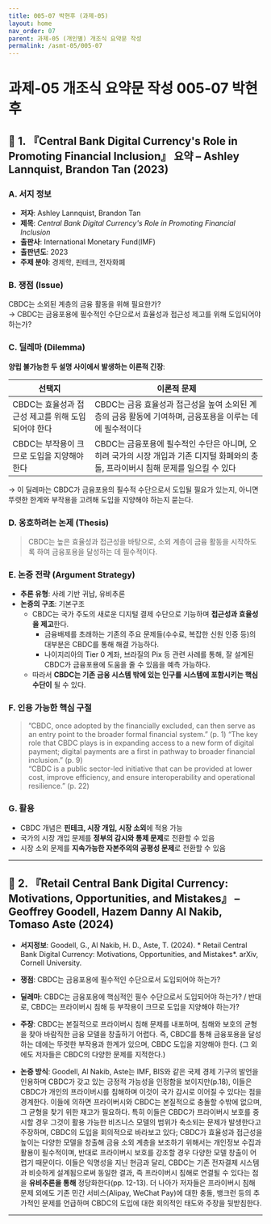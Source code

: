 ```yaml
---
title: 005-07 박현후 (과제-05)
layout: home
nav_order: 07
parent: 과제-05 (개인별) 개조식 요약문 작성
permalink: /asmt-05/005-07
---
```


# 과제-05 개조식 요약문 작성 005-07 박현후 

## 📘 1. 『Central Bank Digital Currency's Role in Promoting Financial Inclusion』 요약 – Ashley Lannquist, Brandon Tan (2023)

### A. 서지 정보  
- **저자**: Ashley Lannquist, Brandon Tan  
- **제목**: *Central Bank Digital Currency's Role in Promoting Financial Inclusion*  
- **출판사**: International Monetary Fund(IMF)   
- **출판년도**: 2023  
- **주제 분야**: 경제학, 핀테크, 전자화폐


### B. 쟁점 (Issue)  
CBDC는 소외된 계층의 금융 활동을 위해 필요한가?  
→ CBDC는 금융포용에 필수적인 수단으로서 효율성과 접근성 제고를 위해 도입되어야 하는가?  


### C. 딜레마 (Dilemma)  
**양립 불가능한 두 설명 사이에서 발생하는 이론적 긴장**:

| 선택지 | 이론적 문제 |
|--------|-------------|
| CBDC는 효율성과 접근성 제고를 위해 도입되어야 한다 | CBDC는 금융 효율성과 접근성을 높여 소외된 계층의 금융 활동에 기여하며, 금융포용을 이루는 데에 필수적이다 |
| CBDC는 부작용이 크므로 도입을 지양해야 한다 | CBDC는 금융포용에 필수적인 수단은 아니며, 오히려 국가의 시장 개입과 기존 디지털 화폐와의 충돌, 프라이버시 침해 문제를 일으킬 수 있다 |

→ 이 딜레마는 CBDC가 금융포용의 필수적 수단으로서 도입될 필요가 있는지, 아니면 뚜렷한 한계와 부작용을 고려해 도입을 지양해야 하는지 묻는다. 


### D. 옹호하려는 논제 (Thesis)  
> CBDC는 높은 효율성과 접근성을 바탕으로, 소외 계층이 금융 활동을 시작하도록 하여 금융포용을 달성하는 데 필수적이다. 

### E. 논증 전략 (Argument Strategy)  
- **추론 유형**: 사례 기반 귀납, 유비추론 
- **논증의 구조**:
  기본구조
  - CBDC는 국가 주도의 새로운 디지털 결제 수단으로 기능하며 **접근성과 효율성을 제고**한다.   
    - 금융배제를 초래하는 기존의 주요 문제들(수수료, 복잡한 신원 인증 등)의 대부분은 CBDC를 통해 해결 가능하다. 
    - 나이지리아의 Tier 0 계좌, 브라질의 Pix 등 관련 사례를 통해, 잘 설계된 CBDC가 금융포용에 도움을 줄 수 있음을 예측 가능하다.  
  - 따라서 **CBDC는 기존 금융 시스템 밖에 있는 인구를 시스템에 포함시키는 핵심 수단이** 될 수 있다. 


### F. 인용 가능한 핵심 구절
> ”CBDC, once adopted by the financially excluded, can then serve as an entry point to the broader formal financial system.” (p. 1) 
> “The key role that CBDC plays is in expanding access to a new form of digital payment; digital payments are a first in pathway to broader financial inclusion.” (p. 9)  
> “CBDC is a public sector-led initiative that can be provided at lower cost, improve efficiency, and ensure interoperability and operational resilience.” (p. 22)


### G. 활용
- CBDC 개념은 **핀테크, 시장 개입, 시장 소외**에 적용 가능   
- 국가의 시장 개입 문제를 **정부의 감시와 통제 문제**로 전환할 수 있음  
- 시장 소외 문제를 **지속가능한 자본주의의 공평성 문제**로 전환할 수 있음

---

## 📘 2. 『Retail Central Bank Digital Currency: Motivations, Opportunities, and Mistakes』 – Geoffrey Goodell, Hazem Danny Al Nakib, Tomaso Aste (2024)

- **서지정보**: Goodell, G., Al Nakib, H. D., Aste, T. (2024). * Retail Central Bank Digital Currency: Motivations, Opportunities, and Mistakes*. arXiv, Cornell University.

- **쟁점**: CBDC는 금융포용에 필수적인 수단으로서 도입되어야 하는가? 
- **딜레마**: CBDC는 금융포용에 핵심적인 필수 수단으로서 도입되어야 하는가? / 반대로, CBDC는 프라이버시 침해 등 부작용이 크므로 도입을 지양해야 하는가? 
- **주장**: CBDC는 본질적으로 프라이버시 침해 문제를 내포하며, 침해와 보호의 균형을 찾아 바람직한 금융 모델을 창출하기 어렵다. 즉, CBDC를 통해 금융포용을 달성하는 데에는 뚜렷한 부작용과 한계가 있으며, CBDC 도입을 지양해야 한다. (그 외에도 저자들은 CBDC의 다양한 문제를 지적한다.)
- **논증 방식**: Goodell, Al Nakib, Aste는 IMF, BIS와 같은 국제 경제 기구의 발언을 인용하며 CBDC가 갖고 있는 긍정적 가능성을 인정함을 보이지만(p.18), 이들은 CBDC가 개인의 프라이버시를 침해하며 이것이 국가 감시로 이어질 수 있다는 점을 경계한다. 이들에 의하면 프라이버시와 CBDC는 본질적으로 충돌할 수밖에 없으며, 그 균형을 찾기 위한 재고가 필요하다. 특히 이들은 CBDC가 프라이버시 보호를 중시할 경우 그것이 활용 가능한 비즈니스 모델의 범위가 축소되는 문제가 발생한다고 주장하며, CBDC의 도입을 회의적으로 바라보고 있다; CBDC가 효율성과 접근성을 높이는 다양한 모델을 창출해 금융 소외 계층을 보조하기 위해서는 개인정보 수집과 활용이 필수적이며, 반대로 프라이버시 보호를 강조할 경우 다양한 모델 창출이 어렵기 때문이다. 이들은 익명성을 지닌 현금과 달리, CBDC는 기존 전자결제 시스템과 비슷하게 설계됨으로써 동일한 결과, 즉 프라이버시 침해로 연결될 수 있다는 점을 **유비추론을 통해** 정당화한다(pp. 12-13). 더 나아가 저자들은 프라이버시 침해 문제 외에도 기존 민간 서비스(Alipay, WeChat Pay)에 대한 충돌, 뱅크런 등의 추가적인 문제를 언급하며 CBDC의 도입에 대한 회의적인 태도와 주장을 뒷받침한다. 


---
